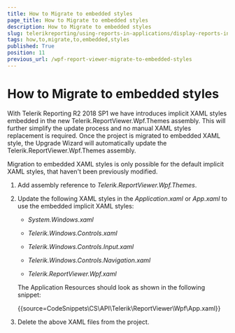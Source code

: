 ```yaml
---
title: How to Migrate to embedded styles
page_title: How to Migrate to embedded styles 
description: How to Migrate to embedded styles
slug: telerikreporting/using-reports-in-applications/display-reports-in-applications/wpf-application/how-to-migrate-to-embedded-styles
tags: how,to,migrate,to,embedded,styles
published: True
position: 11
previous_url: /wpf-report-viewer-migrate-to-embedded-styles
---
```


# How to Migrate to embedded styles

With Telerik Reporting R2 2018 SP1 we have introduces implicit XAML styles embedded in the new Telerik.ReportViewer.Wpf.Themes assembly. This will further simplify the update process and no manual XAML styles replacement is required. Once the project is migrated to embedded XAML style, the Upgrade Wizard will automatically update the Telerik.ReportViewer.Wpf.Themes assembly. 

Migration to embedded XAML styles is only possible for the default implicit XAML styles, that haven't been previously modified. 

1. Add assembly reference to _Telerik.ReportViewer.Wpf.Themes_. 

1. Update the following XAML styles in the _Application.xaml_ or _App.xaml_ to use the embedded implicit XAML styles: 

	+ *System.Windows.xaml* 
	
	+ *Telerik.Windows.Controls.xaml* 
	
	+ *Telerik.Windows.Controls.Input.xaml* 
	
	+ *Telerik.Windows.Controls.Navigation.xaml* 

	+ *Telerik.ReportViewer.Wpf.xaml* 
   
	The Application Resources should look as shown in the following snippet:

	{{source=CodeSnippets\CS\API\Telerik\ReportViewer\Wpf\App.xaml}}


1. Delete the above XAML files from the project.
